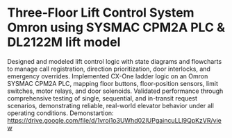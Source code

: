 # Three‐Floor Lift Control System Omron using SYSMAC CPM2A PLC & DL2122M lift model
Designed and modeled lift control logic with state diagrams and flowcharts to manage call registration, direction prioritization, door interlocks, and emergency overrides.
Implemented CX-One ladder logic on an Omron SYSMAC CPM2A PLC, mapping floor buttons, floor‐position sensors, limit switches, motor relays, and door solenoids.
Validated performance through comprehensive testing of single, sequential, and in-transit request scenarios, demonstrating reliable, real-world elevator behavior under all operating conditions.
Demonstartion: https://drive.google.com/file/d/1vroi1o3UWhd02IUPgaincuLLl9QpKzVR/view
